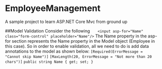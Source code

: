 # EmployeeManagement
A sample project to learn ASP.NET Core Mvc from ground up

##Model Validation
Consider the following 
`   
 <input asp-for="Name" class="form-control" placeholder="Name"/>
`
The  Name property in the asp-for section represents the Name property in the Model object (Employee in this case). 
So in order to enable validation, all we need to do is add data annotations to the model as shown below:
`[Required(ErrorMessage = "Cannot skip Name")]`
`[MaxLength(20, ErrorMessage = "Not more than 20 chars")]`
`public string Name { get; set; }`
